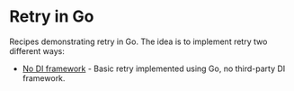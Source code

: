 # Retry in Go

Recipes demonstrating retry in Go. The idea is to implement retry two different ways:

* [No DI framework](no-framework) - Basic retry implemented using Go, no third-party DI framework.
